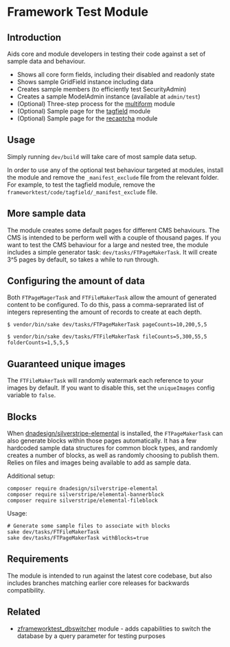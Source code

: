# Framework Test Module

## Introduction

Aids core and module developers in testing their code against
a set of sample data and behaviour.

 * Shows all core form fields, including their disabled and readonly state
 * Shows sample GridField instance including data
 * Creates sample members (to efficiently test SecurityAdmin)
 * Creates a sample ModelAdmin instance (available at `admin/test`)
 * (Optional) Three-step process for the [multiform](http://www.silverstripe.org/multi-form-module/) module
 * (Optional) Sample page for the [tagfield](http://www.silverstripe.org/tag-field-module/) module
 * (Optional) Sample page for the [recaptcha](http://www.silverstripe.org/recaptcha-module/) module

## Usage

Simply running `dev/build` will take care of most sample data setup.

In order to use any of the optional test behaviour targeted at modules,
install the module and remove the `_manifest_exclude` file from the relevant folder.
For example, to test the tagfield module, remove the `frameworktest/code/tagfield/_manifest_exclude` file.

## More sample data

The module creates some default pages for different CMS behaviours.
The CMS is intended to be perform well with a couple of thousand pages.
If you want to test the CMS behaviour for a large and nested tree,
the module includes a simple generator task: `dev/tasks/FTPageMakerTask`.
It will create 3^5 pages by default, so takes a while to run through.

## Configuring the amount of data

Both `FTPageMagerTask` and `FTFileMakerTask` allow the amount of generated content to be configured.
To do this, pass a comma-seprarated list of integers representing the amount of records to create at each
depth.

`$ vendor/bin/sake dev/tasks/FTPageMakerTask pageCounts=10,200,5,5`

`$ vendor/bin/sake dev/tasks/FTFileMakerTask fileCounts=5,300,55,5 folderCounts=1,5,5,5`

## Guaranteed unique images

The `FTFileMakerTask` will randomly watermark each reference to your images by default. If you want to disable this,
set the `uniqueImages` config variable to `false`.

## Blocks

When [dnadesign/silverstripe-elemental](https://github.com/dnadesign/silverstripe-elemental)
is installed, the `FTPageMakerTask` can also generate blocks within those pages automatically.
It has a few hardcoded sample data structures for common block types,
and randomly creates a number of blocks, as well as randomly choosing to publish them.
Relies on files and images being available to add as sample data.

Additional setup:

```
composer require dnadesign/silverstripe-elemental
composer require silverstripe/elemental-bannerblock
composer require silverstripe/elemental-fileblock
```

Usage:

```
# Generate some sample files to associate with blocks
sake dev/tasks/FTFileMakerTask
sake dev/tasks/FTPageMakerTask withBlocks=true
```

## Requirements

The module is intended to run against the latest core codebase,
but also includes branches matching earlier core releases for backwards compatibility.

## Related

 * [zframeworktest_dbswitcher](https://github.com/silverstripe-labs/zframeworktest_dbswitcher) module - adds capabilities to switch the database by a query parameter for testing purposes
